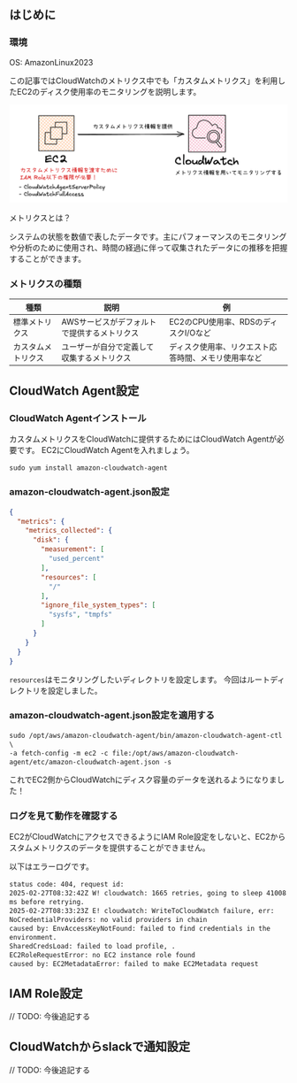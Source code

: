 
## はじめに

### 環境
OS: AmazonLinux2023

この記事ではCloudWatchのメトリクス中でも「カスタムメトリクス」を利用したEC2のディスク使用率のモニタリングを説明します。

![image.png](CloudWatch_EC2.png)


メトリクスとは？

システムの状態を数値で表したデータです。主にパフォーマンスのモニタリングや分析のために使用され、時間の経過に伴って収集されたデータにの推移を把握することができます。


### メトリクスの種類


| 種類               | 説明                                           | 例                              |
| ------------------ | ---------------------------------------------- | ------------------------------- |
| 標準メトリクス      | AWSサービスがデフォルトで提供するメトリクス       | EC2のCPU使用率、RDSのディスクI/Oなど   |
| カスタムメトリクス  | ユーザーが自分で定義して収集するメトリクス       | ディスク使用率、リクエスト応答時間、メモリ使用率など   |






## CloudWatch Agent設定

### CloudWatch Agentインストール

カスタムメトリクスをCloudWatchに提供するためにはCloudWatch Agentが必要です。
EC2にCloudWatch Agentを入れましょう。

``` EC2.AmazonLinux2023
sudo yum install amazon-cloudwatch-agent
```

### amazon-cloudwatch-agent.json設定

``` /opt/aws/amazon-cloudwatch-agent/etc/amazon-cloudwatch-agent.json
{
  "metrics": {
    "metrics_collected": {
      "disk": {
        "measurement": [
          "used_percent"
        ],
        "resources": [
          "/"
        ],
        "ignore_file_system_types": [
          "sysfs", "tmpfs"
        ]
      }
    }
  }
}
```

`resources`はモニタリングしたいディレクトリを設定します。
今回はルートディレクトリを設定しました。

### amazon-cloudwatch-agent.json設定を適用する

``` EC2.AmazonLinux2023
sudo /opt/aws/amazon-cloudwatch-agent/bin/amazon-cloudwatch-agent-ctl \
-a fetch-config -m ec2 -c file:/opt/aws/amazon-cloudwatch-agent/etc/amazon-cloudwatch-agent.json -s
```

これでEC2側からCloudWatchにディスク容量のデータを送れるようになりました！


### ログを見て動作を確認する


EC2がCloudWatchにアクセスできるようにIAM Role設定をしないと、EC2からスタムメトリクスのデータを提供することができません。

以下はエラーログです。

``` /opt/aws/amazon-cloudwatch-agent/logs/amazon-cloudwatch-agent.log
status code: 404, request id:
2025-02-27T08:32:42Z W! cloudwatch: 1665 retries, going to sleep 41008 ms before retrying.
2025-02-27T08:33:23Z E! cloudwatch: WriteToCloudWatch failure, err:  NoCredentialProviders: no valid providers in chain
caused by: EnvAccessKeyNotFound: failed to find credentials in the environment.
SharedCredsLoad: failed to load profile, .
EC2RoleRequestError: no EC2 instance role found
caused by: EC2MetadataError: failed to make EC2Metadata request
```

## IAM Role設定

// TODO: 今後追記する

## CloudWatchからslackで通知設定

// TODO: 今後追記する
